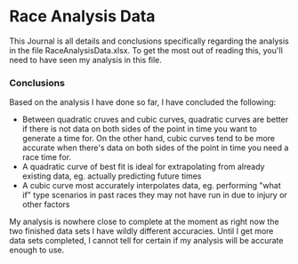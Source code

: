 # Race Analysis Data
This Journal is all details and conclusions specifically regarding the analysis in the file RaceAnalysisData.xlsx. To get the most out of reading this, you'll need to have seen my analysis in this file.

### Conclusions
Based on the analysis I have done so far, I have concluded the following:
  * Between quadratic cruves and cubic curves, quadratic curves are better if there is not data on both sides of the point in time you want to generate a time for. On the other hand, cubic curves tend to be more accurate when there's data on both sides of the point in time you need a race time for.
  * A quadratic curve of best fit is ideal for extrapolating from already existing data, eg. actually predicting future times
  * A cubic curve most accurately interpolates data, eg. performing "what if" type scenarios in past races they may not have run in due to injury or other factors
  
My analysis is nowhere close to complete at the moment as right now the two finished data sets I have wildly different accuracies. Until I get more data sets completed, I cannot tell for certain if my analysis will be accurate enough to use.
